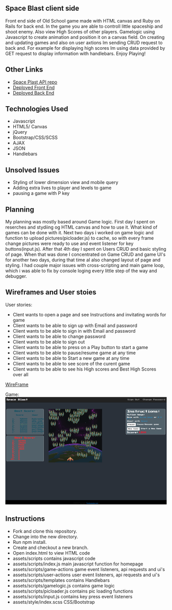 ## Space Blast client side
Front end side of Old School game made with HTML canvas and Ruby on Rails for
back end. In the game you are able to controll little spaceship and shoot enemy.
Also view High Scores of other players. Gamelogic using Javascript to create
animation and position it on a canvas field. On creating and updating games and
also on user axtions Im sending CRUD request to back and. For example for
displaying high scores Im using data provided by GET request to display
information with handlebars. Enjoy Playing!

## Other Links
- [Space Plast API repo](https://github.com/TimA89/Capstone_game_api)
- [Deployed Front End](http://timabuladze.com/Capstone_game_client/)
- [Deployed Back End](https://capstone-game.herokuapp.com/)

## Technologies Used
- Javascript
- HTML5/ Canvas
- jQuery
- Bootstrap/CSS/SCSS
- AJAX
- JSON
- Handlebars

## Unsolved Issues
- Styling of lower dimension view and mobile query
- Adding extra lives to player and levels to game
- pausing a game with P key

## Planning
My planning was mostly based around Game logic. First day I spent on reserches and stydiing og HTML canvas and how to use it. What kind of games can be done with it. Next two days i worked on game logic and function to upload pictures(picloader.js) to cache, so with every frame change pictures were ready to use and event listener for key buttons(input.js). After that 4th day I spent on Users CRUD and basic styling of page. When that was done I concentrated on Game CRUD and game UI's for another two days, during that time aI also changed layout of page and styling. I had couple major issues with cross-scripting and main game loop, which i was able to fix by console loging every little step of the way and debugger.

## Wireframes and User stoies
User stories:
- Clent wants to open a page and see Instructions and invitating words for game
- Client wants to be able to sign up with Email and password
- Client wants to be able to sign in with Email and password
- Client wants to be able to change password
- Client wants to be able to sign out
- Client wants to be able to press on a Play button to start a game
- Client wants to be able to pause/resume game at any time
- Client wants to be able to Start a new game at any time
- Client wants to be able to see score of the curent game
- Client wants to be able to see his High scores and Best High Scores over all

[WireFrame](https://imgur.com/VqL8qdp)

Game:
<img src="img/SpaceBlast.png">

## Instructions
- Fork and clone this repository.
- Change into the new directory.
- Run npm install.
- Create and checkout a new branch.
- Open index.html to view HTML code
- assets/scripts contains javascript code
- assets/scripts/index.js main javascript function for homepage
- assets/scripts/game-actions game event listeners, api requests and ui's
- assets/scripts/user-actions user event listeners, api requests and ui's
- assets/scripts/templates contains Handlebars
- assets/scripts/gamelogic.js contains game logic
- assets/scripts/picloader.js contains pic loading functions
- assets/scripts/input.js contains key press event listeners
- assets/style/index.scss CSS/Bootstrap

